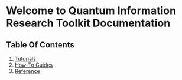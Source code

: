 # Welcome to Quantum Information Research Toolkit Documentation

## Table Of Contents

1. [Tutorials](tutorials.md)
1. [How-To Guides](how-to-guides.md)
1. [Reference](reference.md)
